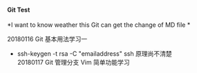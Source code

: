#### Git Test
*I want to know weather this Git can get the change of MD file *

20180116
Git 基本用法学习一        

+ ssh-keygen -t rsa -C "emailaddress"
ssh 原理尚不清楚  
20180117
Git 管理分支
Vim 简单功能学习
